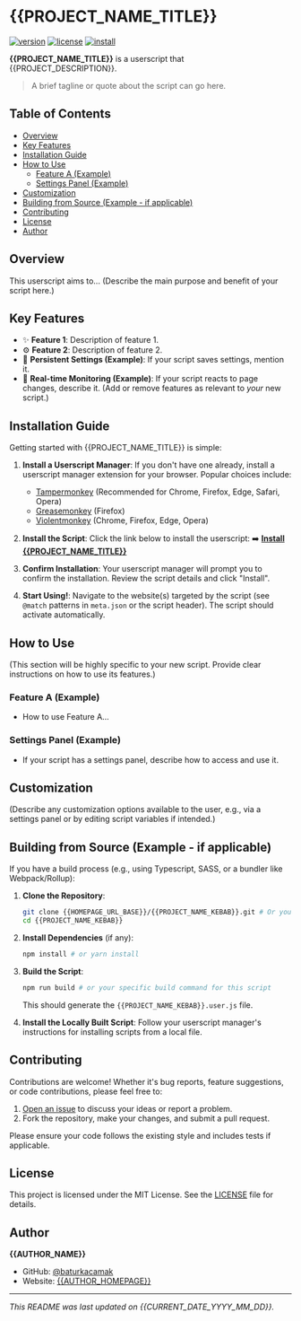 # {{PROJECT_NAME_TITLE}}

[![version](https://img.shields.io/badge/version-{{VERSION}}-blue.svg)](meta.json)
[![license](https://img.shields.io/badge/license-MIT-green.svg)](LICENSE)
[![install](https://img.shields.io/badge/install%20directly-userscript-brightgreen)]({{DOWNLOAD_URL_BASE}}/{{PROJECT_NAME_KEBAB}}/{{PROJECT_NAME_KEBAB}}.user.js)

**{{PROJECT_NAME_TITLE}}** is a userscript that {{PROJECT_DESCRIPTION}}.

> A brief tagline or quote about the script can go here.

## Table of Contents

- [Overview](#overview)
- [Key Features](#key-features)
- [Installation Guide](#installation-guide)
- [How to Use](#how-to-use)
  - [Feature A (Example)](#feature-a-example)
  - [Settings Panel (Example)](#settings-panel-example)
- [Customization](#customization)
- [Building from Source (Example - if applicable)](#building-from-source-example---if-applicable)
- [Contributing](#contributing)
- [License](#license)
- [Author](#author)

## Overview

This userscript aims to...
(Describe the main purpose and benefit of your script here.)

## Key Features

-   ✨ **Feature 1**: Description of feature 1.
-   ⚙️ **Feature 2**: Description of feature 2.
-   💾 **Persistent Settings (Example)**: If your script saves settings, mention it.
-   🔄 **Real-time Monitoring (Example)**: If your script reacts to page changes, describe it.
(Add or remove features as relevant to *your* new script.)

## Installation Guide

Getting started with {{PROJECT_NAME_TITLE}} is simple:

1.  **Install a Userscript Manager**:
    If you don't have one already, install a userscript manager extension for your browser. Popular choices include:
    *   [Tampermonkey](https://tampermonkey.net/) (Recommended for Chrome, Firefox, Edge, Safari, Opera)
    *   [Greasemonkey](https://www.greasespot.net/) (Firefox)
    *   [Violentmonkey](https://violentmonkey.github.io/) (Chrome, Firefox, Edge, Opera)

2.  **Install the Script**:
    Click the link below to install the userscript:
    ➡️ **[Install {{PROJECT_NAME_TITLE}}]({{DOWNLOAD_URL_BASE}}/{{PROJECT_NAME_KEBAB}}/{{PROJECT_NAME_KEBAB}}.user.js)**

3.  **Confirm Installation**:
    Your userscript manager will prompt you to confirm the installation. Review the script details and click "Install".

4.  **Start Using!**:
    Navigate to the website(s) targeted by the script (see `@match` patterns in `meta.json` or the script header).
    The script should activate automatically.

## How to Use

(This section will be highly specific to your new script. Provide clear instructions on how to use its features.)

### Feature A (Example)

-   How to use Feature A...

### Settings Panel (Example)

-   If your script has a settings panel, describe how to access and use it.

## Customization

(Describe any customization options available to the user, e.g., via a settings panel or by editing script variables if intended.)

## Building from Source (Example - if applicable)

If you have a build process (e.g., using Typescript, SASS, or a bundler like Webpack/Rollup):

1.  **Clone the Repository**:
    ```bash
    git clone {{HOMEPAGE_URL_BASE}}/{{PROJECT_NAME_KEBAB}}.git # Or your main repo URL
    cd {{PROJECT_NAME_KEBAB}}
    ```

2.  **Install Dependencies** (if any):
    ```bash
    npm install # or yarn install
    ```

3.  **Build the Script**:
    ```bash
    npm run build # or your specific build command for this script
    ```
    This should generate the `{{PROJECT_NAME_KEBAB}}.user.js` file.

4.  **Install the Locally Built Script**:
    Follow your userscript manager's instructions for installing scripts from a local file.

## Contributing

Contributions are welcome! Whether it's bug reports, feature suggestions, or code contributions, please feel free to:

1.  [Open an issue]({{SUPPORT_URL_BASE}}) to discuss your ideas or report a problem.
2.  Fork the repository, make your changes, and submit a pull request.

Please ensure your code follows the existing style and includes tests if applicable.

## License

This project is licensed under the MIT License.
See the [LICENSE](LICENSE) file for details.

## Author

**{{AUTHOR_NAME}}**
-   GitHub: [@baturkacamak](https://github.com/baturkacamak) <!-- Assuming your GH username, or make this a placeholder e.g., {{AUTHOR_GITHUB_USERNAME}} -->
-   Website: [{{AUTHOR_HOMEPAGE}}]({{AUTHOR_HOMEPAGE}})

---

*This README was last updated on {{CURRENT_DATE_YYYY_MM_DD}}.* <!-- Updated by script -->